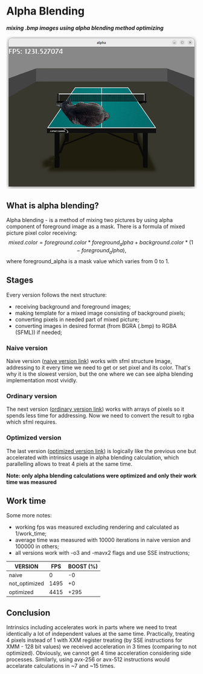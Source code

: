 # Alpha Blending 

***mixing .bmp images using alpha blending method optimizing***

![](/alpha_blending_result.png?raw=true )

## What is alpha blending?

Alpha blending - is a method of mixing two pictures by using alpha component of foreground image as a mask.
There is a formula of mixed picture pixel color receiving: 
$$ mixed.color = foreground.color * foreground_alpha + background.color * (1 - foreground_alpha),$$
where foreground_alpha is a mask value which varies from 0 to 1.


## Stages

Every version follows the next structure: 
- receiving background and foreground images;
- making template for a mixed image consisting of background pixels;
- converting pixels in needed part of mixed picture;
- converting images in desired format (from BGRA (.bmp) to RGBA (SFML)) if needed;

### Naive version

Naive version ([naive version link](/alpha_blending_0.cpp)) works with sfml structure Image, addressing to it every time we need to get or set pixel and its color. That's why it is the slowest version, but the one where we can see alpha blending implementation most vividly.

### Ordinary version

The next version ([ordinary version link](/alpha_blending_1.cpp)) works with arrays of pixels so it spends less time for addressing. Now we need to convert the result to rgba which sfml requires.

### Optimized version

The last version ([optimized version link](/alpha_blending_2.cpp)) is logically like the previous one but accelerated with intrinsics usage in alpha blending calculation, which parallelling allows to treat 4 piels at the same time. 


**Note: only alpha blending calculations were optimized and only their work time was measured**

## Work time 

Some more notes:
- working fps was measured excluding rendering and calculated as 1/work_time;
- average time was measured with 10000 iterations in naive version and 100000 in others;
- all versions work with -o3 and -mavx2 flags and use SSE instructions;

| VERSION                   | FPS   | BOOST (%) |
| ------------------------- | ----- | --------- |
| naive                     | 0     |   -0      |
| not_optimized             | 1495  |    +0     |            
| optimized                 | 4415  |    +295   |

## Conclusion

Intrinsics including accelerates work in parts where we need to treat identically a lot of independent values at the same time. Practically, treating 4 pixels instead of 1 with XXM register treating (by SSE instructions for XMM - 128 bit values) we received acceleration in 3 times (comparing to not optimized). Obviously, we cannot get 4 time acceleration considering side processes.
Similarly, using avx-256 or avx-512 instructions would accelarate calculations in ~7 and ~15 times.